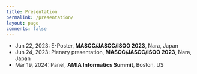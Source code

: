```yaml
---
title: Presentation
permalink: /presentation/
layout: page
comments: false
---
```


- Jun 22, 2023: E-Poster, **MASCC/JASCC/ISOO 2023**, Nara, Japan
- Jun 24, 2023: Plenary presentation, **MASCC/JASCC/ISOO 2023**, Nara, Japan
- Mar 19, 2024: Panel, **AMIA Informatics Summit**, Boston, US
